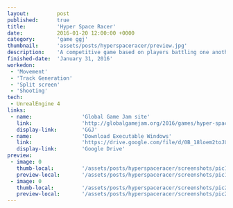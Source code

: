 ```yaml
---
layout: 		post
published:		true
title:  		'Hyper Space Racer'
date:   		2016-01-20 12:00:00 +0000
category: 		'game ggj'
thumbnail:		'assets/posts/hyperspaceracer/preview.jpg'
description:	'A competitive game based on players battling one another to reach the end of a wormhole first. The game features 4 player split-screen and randomly generated levels for unique play through.'
finished-date:	'January 31, 2016'
workedon:
 - 'Movement'
 - 'Track Generation'
 - 'Split screen'
 - 'Shooting'
tech:
 - UnrealEngine 4
links:
 - name:				'Global Game Jam site'
   link:				'http://globalgamejam.org/2016/games/hyper-space-race'
   display-link:		'GGJ'
 - name:				'Download Executable Windows'
   link:				'https://drive.google.com/file/d/0B_18loem2toJUWhibG9uUkdKQVU/view?usp=sharing'
   display-link:		'Google Drive'
preview:
 - image: 0
   thumb-local:			'/assets/posts/hyperspaceracer/screenshots/pic1.jpg'
   preview-local:		'/assets/posts/hyperspaceracer/screenshots/pic1.jpg'
 - image: 0
   thumb-local:			'/assets/posts/hyperspaceracer/screenshots/pic2.jpg'
   preview-local:		'/assets/posts/hyperspaceracer/screenshots/pic2.jpg'
---
```

